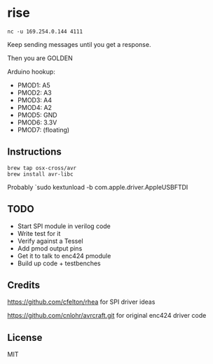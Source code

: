 # rise

```
nc -u 169.254.0.144 4111
```

Keep sending messages until you get a response.

Then you are GOLDEN

Arduino hookup:

* PMOD1: A5
* PMOD2: A3
* PMOD3: A4
* PMOD4: A2
* PMOD5: GND
* PMOD6: 3.3V
* PMOD7: (floating)

## Instructions

```
brew tap osx-cross/avr
brew install avr-libc
```

Probably `sudo kextunload -b com.apple.driver.AppleUSBFTDI

## TODO

* Start SPI module in verilog code
* Write test for it
* Verify against a Tessel
* Add pmod output pins
* Get it to talk to enc424 pmodule
* Build up code + testbenches

## Credits

<https://github.com/cfelton/rhea> for SPI driver ideas

<https://github.com/cnlohr/avrcraft.git> for original enc424 driver code

## License

MIT
